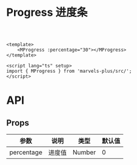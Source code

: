 # Progress 进度条

<div style="margin: 60px">
    <MProgress :percentage="30"></MProgress>
</div>

```vue
<template>
	<MProgress :percentage="30"></MProgress>
</template>

<script lang="ts" setup>
import { MProgress } from 'marvels-plus/src/';
</script>
```

# API

## Props

| 参数       | 说明   | 类型   | 默认值 |
| ---------- | ------ | ------ | ------ |
| percentage | 进度值 | Number | 0      |
